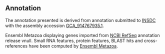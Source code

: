 **Annotation**
----------

The annotation presented is derived from annotation submitted to
[INSDC](http://www.insdc.org) with the assembly accession [GCA\_914767935.1](http://www.ebi.ac.uk/ena/data/view/GCA_914767935.1).

Ensembl Metazoa displaying genes imported from [NCBI RefSeq](null) annotation release vnull.
Small RNA features, protein features, BLAST hits and cross-references have been
computed by [Ensembl Metazoa](https://metazoa.ensembl.org/info/genome/annotation/index.html).
